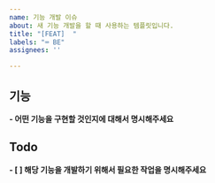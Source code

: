 ```yaml
---
name: 기능 개발 이슈
about: 새 기능 개발을 할 때 사용하는 템플릿입니다.
title: "[FEAT]  "
labels: "⌨️ BE"
assignees: ''

---
```


## 기능
**- 어떤 기능을 구현할 것인지에 대해서 명시해주세요**
## Todo
**- [ ] 해당 기능을 개발하기 위해서 필요한 작업을 명시해주세요**
